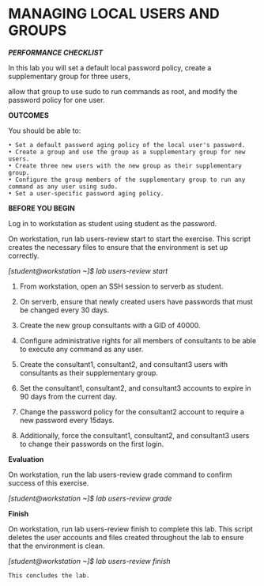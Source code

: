 # MANAGING LOCAL USERS AND GROUPS #

***PERFORMANCE CHECKLIST***

In this lab you will set a default local password policy, create a supplementary group for three users, 

allow that group to use sudo to run commands as root, and modify the password policy for one user. 

**OUTCOMES** 

You should be able to: 

    • Set a default password aging policy of the local user's password. 
    • Create a group and use the group as a supplementary group for new users. 
    • Create three new users with the new group as their supplementary group. 
    • Configure the group members of the supplementary group to run any command as any user using sudo. 
    • Set a user-specific password aging policy. 
**BEFORE YOU BEGIN**

Log in to workstation as student using student as the password. 

On workstation, run lab users-review start to start the exercise. 
This script creates the necessary files to ensure that the environment is set up correctly. 

*[student@workstation ~]$ lab users-review start* 

1. From workstation, open an SSH session to serverb as student.

2. On serverb, ensure that newly created users have passwords that must be changed every 30 days.

3. Create the new group consultants with a GID of 40000.

4. Configure administrative rights for all members of consultants to be able to execute any command as any user.

5. Create the consultant1, consultant2, and consultant3 users with consultants as their supplementary group.

6. Set the consultant1, consultant2, and consultant3 accounts to expire in 90 days from the current day.

7. Change the password policy for the consultant2 account to require a new password every 15days.

8. Additionally, force the consultant1, consultant2, and consultant3 users to change their passwords on the first login. 

**Evaluation**

On workstation, run the lab users-review grade command to confirm success of this exercise. 

*[student@workstation ~]$ lab users-review grade* 

**Finish**

On workstation, run lab users-review finish to complete this lab. 
This script deletes the user accounts and files created throughout the lab to ensure that the environment is clean. 

*[student@workstation ~]$ lab users-review finish*

    This concludes the lab.
